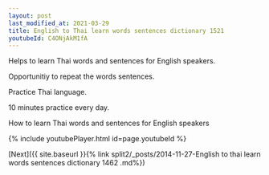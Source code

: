 ```yaml
---
layout: post
last_modified_at: 2021-03-29
title: English to Thai learn words sentences dictionary 1521 
youtubeId: C4ONjAkM1fA
---
```

 
 
Helps to learn Thai words and sentences for English speakers.

Opportunitiy to repeat the words sentences. 

Practice Thai language. 
 
10 minutes practice every day. 
 
How to learn Thai words and sentences for English speakers 
 
{% include youtubePlayer.html id=page.youtubeId %}
 
 
[Next]({{ site.baseurl }}{% link  split2/_posts/2014-11-27-English to thai learn words sentences dictionary 1462 .md%})
 
